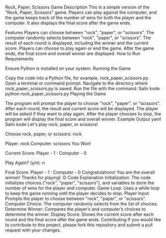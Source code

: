 Rock, Paper, Scissors Game
Description
This is a simple version of the "Rock, Paper, Scissors" game. Players can play against the computer, and the game keeps track of the number of wins for both the player and the computer. It also displays the final score after the game ends.

Features
Players can choose between "rock", "paper", or "scissors".
The computer randomly selects between "rock", "paper", or "scissors".
The result of each round is displayed, including the winner and the current score.
Players can choose to play again or end the game.
After the game ends, the final score and overall winner are displayed.
How to Run
Requirements

Ensure Python is installed on your system.
Running the Game

Copy the code into a Python file, for example, rock_paper_scissors.py.
Open a terminal or command prompt.
Navigate to the directory where rock_paper_scissors.py is saved.
Run the file with the command:
Salin kode
python rock_paper_scissors.py
Playing the Game

The program will prompt the player to choose "rock", "paper", or "scissors".
After each round, the result and current score will be displayed.
The player will be asked if they want to play again.
After the player chooses to stop, the program will display the final score and overall winner.
Example Output
yaml
Salin kode
Let's play rock, paper, or scissors!

Choose rock, paper, or scissors: rock

Player: rock
Computer: scissors
You Won!

Current Score: Player - 1 : Computer - 0

Play Again? (y/n): n

Final Score: Player - 1 : Computer - 0
Congratulations! You are the overall winner!
Thanks for playing! :D
Code Explanation
Initialization: The code initializes choices ("rock", "paper", "scissors"), and variables to store the number of wins for the player and computer.
Game Loop: Uses a while loop to keep the game running until the player decides to stop.
Player Input: Prompts the player to choose between "rock", "paper", or "scissors".
Computer Choice: The computer randomly selects from the list of choices.
Determine Winner: Compares the player’s and computer’s choices to determine the winner.
Display Score: Shows the current score after each round and the final score after the game ends.
Contributing
If you would like to contribute to this project, please fork this repository and submit a pull request with your changes.
